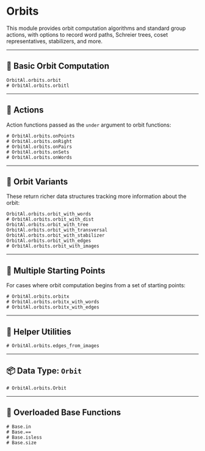 # Orbits

This module provides orbit computation algorithms and standard group actions, with options to record word paths, Schreier trees, coset representatives, stabilizers, and more.

---

## 🧠 Basic Orbit Computation

```@docs
OrbitAl.orbits.orbit
# OrbitAl.orbits.orbitl
```

---

## 🧰 Actions

Action functions passed as the `under` argument to orbit functions:

```@docs
# OrbitAl.orbits.onPoints
# OrbitAl.orbits.onRight
# OrbitAl.orbits.onPairs
# OrbitAl.orbits.onSets
# OrbitAl.orbits.onWords
```

---

## 🚀 Orbit Variants

These return richer data structures tracking more information about the orbit:

```@docs
OrbitAl.orbits.orbit_with_words
# OrbitAl.orbits.orbit_with_dist
OrbitAl.orbits.orbit_with_tree
OrbitAl.orbits.orbit_with_transversal
OrbitAl.orbits.orbit_with_stabilizer
OrbitAl.orbits.orbit_with_edges
# OrbitAl.orbits.orbit_with_images
```

---

## 🔁 Multiple Starting Points

For cases where orbit computation begins from a set of starting points:

```@docs
# OrbitAl.orbits.orbitx
# OrbitAl.orbits.orbitx_with_words
# OrbitAl.orbits.orbitx_with_edges
```

---

## 🧩 Helper Utilities

```@docs
# OrbitAl.orbits.edges_from_images
```

---

## 📦 Data Type: `Orbit`

```@docs
# OrbitAl.orbits.Orbit
```

---

## 🔧 Overloaded Base Functions

```@docs
# Base.in
# Base.==
# Base.isless
# Base.size
```
